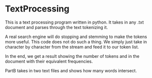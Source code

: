 # TextProcessing

This is a text processing program written in python.
It takes in any .txt document and parses through the text tokenizing it.

A real search engine will do stopping and stemming to make the tokens more useful.
This code does not do such a thing.
We simply just take in character by character from the stream and feed it to our token list.

In the end, we get a result showing the number of tokens and in the document with their equivalent frequencies.

PartB takes in two text files and shows how many words intersect. 
